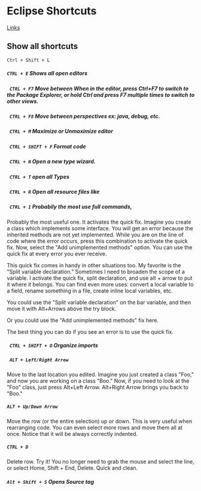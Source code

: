 # Eclipse Shortcuts
[Links](https://dzone.com/articles/effective-eclipse-shortcut-key)

## Show all shortcuts
`Ctrl + Shift + L`

##### `CTRL + E` Shows all open editors
##### ` CTRL + F7` Move between When in the editor, press Ctrl+F7 to switch to the Package Explorer, or hold Ctrl and press F7 multiple times to switch to other views.
##### ` CTRL + F8` Move between perspectives ex: java, debug, etc.
##### ` CTRL + M` Maximize or Unmaximize editor
##### ` CTRL + SHIFT + F` Format code
##### ` CTRL + N` Open a new type wizard. 
##### ` CTRL + T` open all Types
##### ` CTRL + R` Open all resource files like 
##### ` CTRL + 1` Probabily the most use full commands,

Probably the most useful one. It activates the quick fix. Imagine you create a class which implements some interface. You will get an error because the inherited methods are not yet implemented. While you are on the line of code where the error occurs, press this combination to activate the quick fix. Now, select the "Add unimplemented methods" option. You can use the quick fix at every error you ever receive.

This quick fix comes in handy in other situations too. My favorite is the "Split variable declaration." Sometimes I need to broaden the scope of a variable. I activate the quick fix, split declaration, and use alt + arrow to put it where it belongs. You can find even more uses: convert a local variable to a field, rename something in a file, create inline local variables, etc.

You could use the "Split variable declaration" on the bar variable, and then move it with Alt+Arrows above the try block.

Or you could use the "Add unimplemented methods" fix here.

The best thing you can do if you see an error is to use the quick fix.
##### ` CTRL + SHIFT + O` Organize imports
##### ` ALT + Left/Right Arrow`
Move to the last location you edited. Imagine you just created a class "Foo," and now you are working on a class "Boo." Now, if you need to look at the "Foo" class, just press Alt+Left Arrow. Alt+Right Arrow brings you back to "Boo."

##### `ALT + Up/Down Arrow` 
Move the row (or the entire selection) up or down. This is very useful when rearranging code. You can even select more rows and move them all at once. Notice that it will be always correctly indented.

##### `CTRL + D` 
Delete row. Try it! You no longer need to grab the mouse and select the line, or select Home, Shift + End, Delete. Quick and clean.

##### `Alt + Shift + S` Opens Source tag




